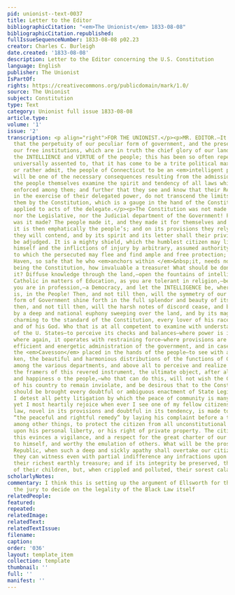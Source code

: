 ```yaml
---
pid: unionist--text-0037
title: Letter to the Editor
bibliographicCitation: "<em>The Unionist</em> 1833-08-08"
bibliographicCitation.republished: 
fullIssueSequenceNumber: 1833-08-08 p02.23
creator: Charles C. Burleigh
date.created: '1833-08-08'
description: Letter to the Editor concerning the U.S. Constitution
language: English
publisher: The Unionist
IsPartOf: 
rights: https://creativecommons.org/publicdomain/mark/1.0/
source: The Unionist
subject: Constitution
type: Text
category: Unionist full issue 1833-08-08
article.type: 
volume: '1'
issue: '2'
transcription: <p align="right">FOR THE UNIONIST.</p><p>MR. EDITOR.—It is often said
  that the perpetuity of our peculiar form of government, and the preservation of
  our free institutions, which are in truth the chief glory of our land, depend upon
  the INTELLIENCE and VIRTUE of the people; this has been so often repeated and so
  universally assented to, that it has come to be a trite political maxim. Now suppose,
  or rather admit, the people of Connecticut to be an <em>intelligent people, </em>what
  will be one of the necessary consequences resulting from the admission? Surely that
  the people themselves examine the spirit and tendency of all laws which are to be
  enforced among them; and further that they see and know that their Representatives
  in the exercise of their delegated power, do not transcend the limits prescribed
  them by the Constitution, which is a gauge in the hand of the Constituent to be
  applied to acts of the delegate.</p><p>The Constitution was not made for the Executive,
  nor the Legislative, nor the Judicial department of the Government! For whom then
  was it made? The people made it, and they made it for themselves and for their posterity;
  it is then emphatically the people’s; and on its provisions they rely, for its support
  they will contend, and by its spirit and its letter shall their privileges and immunities
  be adjudged. It is a mighty shield, which the humblest citizen may lift up between
  himself and the inflictions of injury by arbitrary, assumed authority; it is a sanctuary,
  to which the persecuted may flee and find ample and free protection; and it is a
  Haven, so safe that he who <em>anchors within </em>&nbsp;it, needs no <em>insurance</em>!</p><p>Such
  being the Constitution, how invaluable a treasure! What should be done to preserve
  it? Diffuse knowledge through the land,—open the fountains of intelligence,—be as
  Catholic in matters of Education, as you are tolerant in religion,—be in fact, what
  you are in profession,—a Democracy, and let the INTELLIGENCE be, where the POWER
  is, in the People! Then, and not till then, will the symmetry of our inimitable
  form of Government shine forth in the full splendor and beauty of its exact proportions;
  then, and not till then, will the harsh notes of discord cease, and be succeeded
  by a deep and national euphony sweeping over the land, and by its magic strains
  charming to the standard of the Constitution, every lover of his race,—of his Country
  and of his God. Who that is at all competent to examine with understanding the Constitution
  of the U. States—to perceive its checks and balances—where power is imparted and
  where again, it operates with restraining force—where provisions are made for an
  efficient and energetic administration of the government, and in case of abuse,
  the <em>Cavesson</em> placed in the hands of the people—to see with a philanthropic
  ken, the beautiful and harmonious distributions of the functions of Government,
  among the various departments, and above all to perceive and realize that, with
  the framers of this revered instrument, the ultimate object, after all was the security
  and happiness o the people,—who that can do this, will not wish the Constitution
  of his country to remain inviolate, and be desirous that to the Constitutional test
  should be brought every doubtful or ambiguous enactment of State Legislatures? Although
  I detest all petty litigation by which the peace of community is many times disturbed,
  yet I most heartily rejoice when ever I see one of my fellow citizens on whom a
  law, novel in its provisions and doubtful in its tendency, is made to bear, pursuing
  “the peaceful and rightful remedy” by laying his complaint before a tribunal, constituted,
  among other things, to protect the citizen from all unconstitutional enactments
  upon his personal liberty, or his right of private property. The citizen who does
  this evinces a vigilance, and a respect for the great charter of our rights, commendable
  to himself, and worthy the emulation of others. What will be the prospect of the
  Republic, when such a deep and sickly apathy shall overtake our citizens, as that
  they can witness even with partial indifference any infractions upon the Constitution,
  their richest earthly treasure; and if its integrity be preserved, the best inheritance
  of their children, but, when crippled and polluted, their sorest calamity!</p><p>UNIONIST.</p>
scholarlyNotes: 
commentary: I think this is setting up the argument of Ellsworth for the trial, asking
  the jury to decide on the legality of the Black Law itself
relatedPeople: 
featured: 
repeated: 
relatedImage: 
relatedText: 
relatedTextIssue: 
filename: 
caption: 
order: '036'
layout: template_item
collection: template
thumbnail: ''
full: ''
manifest: ''
---
```

